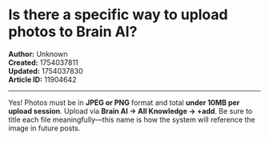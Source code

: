# Is there a specific way to upload photos to Brain AI?

**Author:** Unknown  
**Created:** 1754037811  
**Updated:** 1754037830  
**Article ID:** 11904642  

---

Yes! Photos must be in **JPEG or PNG** format and total **under 10MB per upload session**. Upload via **Brain AI → All Knowledge → +add**. Be sure to title each file meaningfully—this name is how the system will reference the image in future posts.
